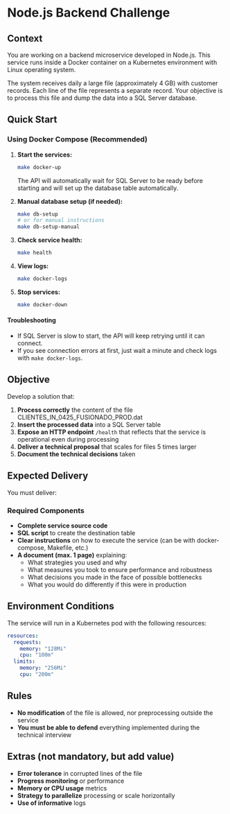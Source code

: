 # Node.js Backend Challenge

## Context

You are working on a backend microservice developed in Node.js. This service runs inside a Docker container on a Kubernetes environment with Linux operating system.

The system receives daily a large file (approximately 4 GB) with customer records. Each line of the file represents a separate record. Your objective is to process this file and dump the data into a SQL Server database.

## Quick Start

### Using Docker Compose (Recommended)

1. **Start the services:**
   ```bash
   make docker-up
   ```
   The API will automatically wait for SQL Server to be ready before starting and will set up the database table automatically.

2. **Manual database setup (if needed):**
   ```bash
   make db-setup
   # or for manual instructions
   make db-setup-manual
   ```

3. **Check service health:**
   ```bash
   make health
   ```

4. **View logs:**
   ```bash
   make docker-logs
   ```

5. **Stop services:**
   ```bash
   make docker-down
   ```

#### Troubleshooting
- If SQL Server is slow to start, the API will keep retrying until it can connect.
- If you see connection errors at first, just wait a minute and check logs with `make docker-logs`.

## Objective

Develop a solution that:

1. **Process correctly** the content of the file CLIENTES_IN_0425_FUSIONADO_PROD.dat
2. **Insert the processed data** into a SQL Server table
3. **Expose an HTTP endpoint** `/health` that reflects that the service is operational even during processing
4. **Deliver a technical proposal** that scales for files 5 times larger
5. **Document the technical decisions** taken

## Expected Delivery

You must deliver:

### Required Components
- **Complete service source code**
- **SQL script** to create the destination table
- **Clear instructions** on how to execute the service (can be with docker-compose, Makefile, etc.)
- **A document (max. 1 page)** explaining:
  - What strategies you used and why
  - What measures you took to ensure performance and robustness
  - What decisions you made in the face of possible bottlenecks
  - What you would do differently if this were in production

## Environment Conditions

The service will run in a Kubernetes pod with the following resources:

```yaml
resources:
  requests:
    memory: "128Mi"
    cpu: "100m"
  limits:
    memory: "256Mi"
    cpu: "200m"
```

## Rules

- **No modification** of the file is allowed, nor preprocessing outside the service
- **You must be able to defend** everything implemented during the technical interview

## Extras (not mandatory, but add value)

- **Error tolerance** in corrupted lines of the file
- **Progress monitoring** or performance
- **Memory or CPU usage** metrics
- **Strategy to parallelize** processing or scale horizontally
- **Use of informative** logs

